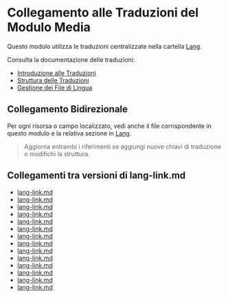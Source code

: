 # Collegamento alle Traduzioni del Modulo Media

Questo modulo utilizza le traduzioni centralizzate nella cartella [Lang](../../Lang/docs/).

Consulta la documentazione delle traduzioni:
- [Introduzione alle Traduzioni](../../Lang/docs/introduction.md)
- [Struttura delle Traduzioni](../../Lang/docs/structure.md)
- [Gestione dei File di Lingua](../../Lang/docs/module_lang.md)

## Collegamento Bidirezionale

Per ogni risorsa o campo localizzato, vedi anche il file corrispondente in questo modulo e la relativa sezione in [Lang](../../Lang/docs/).

> Aggiorna entrambi i riferimenti se aggiungi nuove chiavi di traduzione o modifichi la struttura.

## Collegamenti tra versioni di lang-link.md
* [lang-link.md](../../../Chart/docs/lang-link.md)
* [lang-link.md](../../../Reporting/docs/lang-link.md)
* [lang-link.md](../../../Gdpr/docs/lang-link.md)
* [lang-link.md](../../../Notify/docs/lang-link.md)
* [lang-link.md](../../../Xot/docs/lang-link.md)
* [lang-link.md](../../../Dental/docs/lang-link.md)
* [lang-link.md](../../../User/docs/lang-link.md)
* [lang-link.md](../../../UI/docs/lang-link.md)
* [lang-link.md](../../../Job/docs/lang-link.md)
* [lang-link.md](../../../Media/docs/lang-link.md)
* [lang-link.md](../../../Tenant/docs/lang-link.md)
* [lang-link.md](../../../Activity/docs/lang-link.md)
* [lang-link.md](../../../Patient/docs/lang-link.md)
* [lang-link.md](../../../Cms/docs/lang-link.md)


